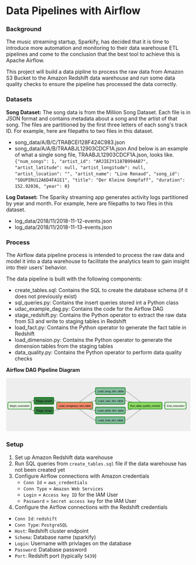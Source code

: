 # Data Pipelines with Airflow

### Background
The music streaming startup, Sparkify, has decided that it is time to introduce more automation and monitoring to their data warehouse ETL pipelines and come to the conclusion that the best tool to achieve this is Apache Airflow.

This project will build a data pipline to process the raw data from Amazon S3 Bucket to the Amazon Redshift data warehouse and run some data quality checks to ensure the pipeline has processed the data correctly. 


### Datasets
**Song Dataset:** The song data is from the Million Song Dataset. Each file is in JSON format and contains metadata about a song and the artist of that song. The files are partitioned by the first three letters of each song's track ID. For example, here are filepaths to two files in this dataset.

 - song_data/A/B/C/TRABCEI128F424C983.json
 - song_data/A/A/B/TRAABJL12903CDCF1A.json
And below is an example of what a single song file, TRAABJL12903CDCF1A.json, looks like.
`{"num_songs": 1, "artist_id": "ARJIE2Y1187B994AB7", "artist_latitude": null, "artist_longitude": null, "artist_location": "", "artist_name": "Line Renaud", "song_id": "SOUPIRU12A6D4FA1E1", "title": "Der Kleine Dompfaff", "duration": 152.92036, "year": 0}`

**Log Dataset:** The Spariky streaming app generates activity logs partitioned by year and month. For example, here are filepaths to two files in this dataset.

 - log_data/2018/11/2018-11-12-events.json
 - log_data/2018/11/2018-11-13-events.json

### Process
The Airflow data pipeline process is intended to process the raw data and model it into a data warehouse to facilitate the analytics team to gain insight into their users' behavior. 

The data pipeline is built with the following components:
 - create_tables.sql: Contains the SQL to create the database schema (if it does not previously exist)
 - sql_queries.py: Contains the insert queries stored int a Python class
 - udac_example_dag.py: Contains the code for the Airflow DAG
 - stage_redshift.py: Contains the Python operator to extract the raw data from S3 and write to staging tables in Redshift
 - load_fact.py: Contains the Python operator to generate the fact table in Redshift
 - load_dimension.py: Contains the Python operator to generate the dimension tables from the staging tables 
 - data_quality.py: Contains the Python operator to perform data quality checks 
 
**Airflow DAG Pipeline Diagram**

<img src="example-dag.png">

### Setup 
1. Set up Amazon Redshift data warehouse
1. Run SQL queries from `create_tables.sql` file if the data warehouse has not been created yet
1. Configure Airflow connections with Amazon credentials
    - `Conn Id` = `aws_credentials`
    - `Conn Type` = `Amazon Web Services`
    - `Login` = `Access key ID` for the IAM User
    - `Password` = `Secret access key` for the IAM User
1. Configure the Airflow connections with the Redshift credentials
 - `Conn Id`: `redshift`
 - `Conn Type`: `PostgreSQL`
 - `Host`: Redshift cluster endpoint 
 - `Schema`: Database name (sparkify)
 - `Login`: Username with privlages on the database
 - `Password`: Database password
 - `Port`: Redshift port (typically `5439`)